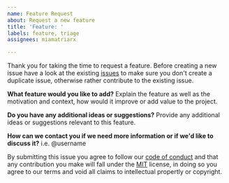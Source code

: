 ```yaml
---
name: Feature Request
about: Request a new feature
title: 'Feature: '
labels: feature, triage
assignees: miamatriarx

---
```


Thank you for taking the time to request a feature.  Before creating a new issue have a look at the existing [issues](https://github.com/miamatriarx/matriarx/issues) to make sure you don't create a duplicate issue, otherwise rather contribute to the existing issue.

**What feature would you like to add?**
Explain the feature as well as the motivation and context, how would it improve or add value to the project.

**Do you have any additional ideas or suggestions?**
Provide any additional ideas or suggestions relevant to this feature.

**How can we contact you if we need more information or if we'd like to discuss it?**
i.e. @username

By submitting this issue you agree to follow our [code of conduct](https://github.com/miamatriarx/matriarx/code_of_conduct.md) and that any contribution you make will fall under the [MIT](https://github.com/miamatriarx/matriarx/license.md) license, in doing so you agree to our terms and void all claims to intellectual propertly or copyright.
